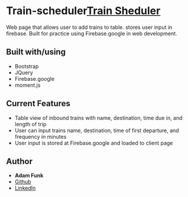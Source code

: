 # Train-scheduler[Train Sheduler](https://funkaj.github.io/Train-scheduler/)

Web page that allows user to add trains to table. stores user input in firebase.
Built for practice using Firebase.google in web development.

## Built with/using
* Bootstrap
* JQuery
* Firebase.google
* moment.js

## Current Features
* Table view of inbound trains with name, destination, time due in, and length of trip 
* User can input trains name, destination, time of first departure, and frequency in minutes
* User input is stored at Firebase.google and loaded to client page 

## Author 

* **Adam Funk** 
* [Github](https://github.com/funkaj)
* [LinkedIn](https://www.linkedin.com/feed/)




